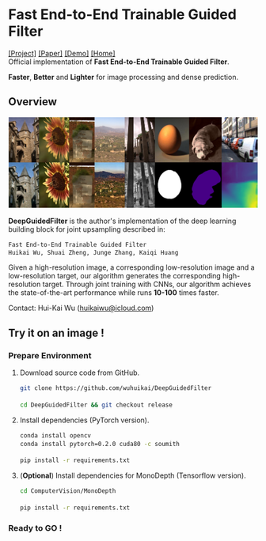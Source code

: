 # Fast End-to-End Trainable Guided Filter
[[Project]]()    [[Paper]]()    [[Demo]]()    [[Home]]()  
Official implementation of **Fast End-to-End Trainable Guided Filter**.

**Faster**, **Better** and **Lighter**  for image processing and dense prediction. 

## Overview
![](images/results.jpg)

**DeepGuidedFilter** is the author's implementation of the deep learning building block for joint upsampling described in:  
```
Fast End-to-End Trainable Guided Filter   
Huikai Wu, Shuai Zheng, Junge Zhang, Kaiqi Huang
```

Given a high-resolution image, a corresponding low-resolution image and a low-resolution target, our algorithm generates the corresponding high-resolution target. Through joint training with CNNs, our algorithm achieves the state-of-the-art performance while runs **10-100** times faster. 

Contact: Hui-Kai Wu (huikaiwu@icloud.com)

## Try it on an image !
### Prepare Environment
1. Download source code from GitHub.
    ```sh
    git clone https://github.com/wuhuikai/DeepGuidedFilter
    
    cd DeepGuidedFilter && git checkout release
    ```
2. Install dependencies (PyTorch version).
    ```sh
    conda install opencv
    conda install pytorch=0.2.0 cuda80 -c soumith
    
    pip install -r requirements.txt 
    ```
3. (**Optional**) Install dependencies for MonoDepth (Tensorflow version).
    ```sh
    cd ComputerVision/MonoDepth
    
    pip install -r requirements.txt
    ```
### Ready to **GO** !
